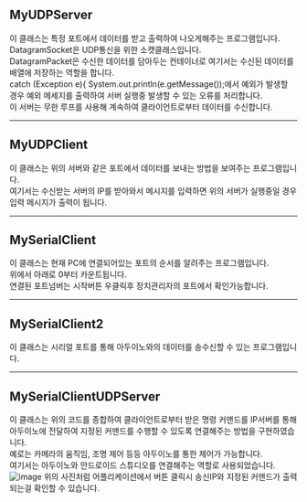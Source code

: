 ## MyUDPServer

이 클래스는 특정 포트에서 데이터를 받고 출력하여 나오게해주는 프로그램입니다.<br>
DatagramSocket은 UDP통신을 위한 소캣클래스입니다.<br>
DatagramPacket은 수신한 데이터를 담아두는 컨테이너로 여기서는 수신된 데이터를 배열에 저장하는 역할을 합니다.<br>
catch (Exception e){ System.out.println(e.getMessage());에서 예외가 발생할 경우 예외 메세지를 출력하여 서버 실행중 발생할 수 있는 오류를 처리합니다.<br>
이 서버는 무한 루프를 사용해 계속하여 클라이언트로부터 데이터를 수신합니다.

------------------------------------------------------------------------------

## MyUDPClient

이 클래스는 위의 서버와 같은 포트에서 데이터를 보내는 방법을 보여주는 프로그램입니다.<br>
여기서는 수신받는 서버의 IP를 받아와서 메시지를 입력하면 위의 서버가 실행중일 경우 입력 메시지가 출력이 됩니다.<br>

---------------------------------------------------

## MySerialClient

이 클래스는 현재 PC에 연결되어있는 포트의 순서를 알려주는 프로그램입니다.<br>
위에서 아래로 0부터 카운트됩니다.<br>
연결된 포트넘버는 시작버튼 우클릭후 장치관리자의 포트에서 확인가능합니다.

------------------------------------------------------------------

## MySerialClient2
이 클래스는 시리얼 포트를 통해 아두이노와의 데이터를 송수신할 수 있는 프로그램입니다.<br>

------------------------------------------------------------------------------

## MySerialClientUDPServer
이 클래스는 위의 코드를 종합하여 클라이언트로부터 받은 명령 커맨드를 IP서버를 통해 아두이노에 전달하여 지정된 커맨드를 수행할 수 있도록 연결해주는 방법을 구현하였습니다.<br>
예로는 카메라의 움직임, 조명 제어 등등 아두이노를 통한 제어가 가능합니다.<br>
여기서는 아두이노와 안드로이드 스튜디오를 연결해주는 역할로 사용되었습니다.<br>
![image](https://github.com/user-attachments/assets/350b5ffc-8041-4001-88c9-0254718f4c52)
위의 사진처럼 어플리케이션에서 버튼 클릭시 송신IP와 지정된 커맨드가 출력되는걸 확인할 수 있습니다.


